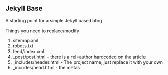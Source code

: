 ## Jekyll Base ##

A starting point for a simple Jekyll based blog

Things you need to replace/modify

1. sitemap.xml
2. robots.txt
3. feed/index.xml
4. _post/post.html - there is a rel=author hardcoded on the article
5. _includes/header.html - The project name, just replace it with your own
6. _incudes/head.html - the metas